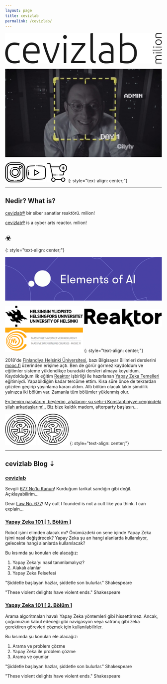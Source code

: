 ```yaml
---
layout: page
title: cevizlab
permalink: /cevizlab/
---
```


![cevizlab Logo](/assets/img/cevizlab-logo.png "cevizlab Logo")

![whoami admin](/assets/img/poi-whoami-admin.jpg "whoami admin")

[![Instagram Icon](/assets/img/instagram-icon.png "Instagram")](https://www.instagram.com/cevizlab/)
[![Youtube Icon](/assets/img/youtube-icon.png "Youtube")](https://www.youtube.com/channel/UCdr-_dvdG8W1piZWRUUMWrw)
[![Cart Icon](/assets/img/cart-icon.png "Shopier")](/store/)
{: style="text-align: center;"}

---

## Nedir? What is?

[cevizlab®](/cevizlab/) bir siber sanatlar reaktörü. milion!

[cevizlab®](/cevizlab/) is a cyber arts reactor. milion!

## ☣
{: style="text-align: center;"}

[![Elements of AI](/assets/img/elements-of-ai.jpg "Elements of AI")](https://course.elementsofai.com/)

[![Helsinki Üniversitesi](/assets/img/helsinki-uni-logo-mini.png "Helsinki Üniversitesi")](https://www.helsinki.fi/en)
[![Reaktor](/assets/img/reaktor-logo-mini.png "Reaktor")](https://www.reaktor.com/)
[![mooc.fi](/assets/img/mooc-fi-logo-mini.png "mooc.fi")](https://mooc.fi/en)
{: style="text-align: center;"}

2018'de [Finlandiya Helsinki Üniversitesi](https://helsinki.fi/en), bazı
Bilgisayar Bilimleri derslerini [mooc.fi](http://mooc.fi/en) üzerinden erişime
açtı. Ben de görür görmez kaydoldum ve eğitimler sisteme yüklendikçe buradaki
dersleri almaya koyuldum. Kaydolduğum ilk eğitim
[Reaktor](https://reaktor.com) işbirliği ile hazırlanan [Yapay Zeka
Temelleri](https://course.elementsofai.com/) eğitimiydi. Yapabildiğim kadar
tercüme ettim. Kısa süre önce de tekrardan gözden geçirip yayınlama kararı
aldım. Altı bölüm olacak lakin şimdilik yalnızca iki bölüm var. Zamanla tüm
bölümler yüklenmiş olur.

[Ey benim paşalarım, beylerim, ağalarım; şu şehr-i Konstantıniyye cengindeki
silah arkadaşlarım!..](https://tr.wikipedia.org/wiki/II._Mehmed) Biz bize
kaldık madem, afterparty başlasın...

[![YZ 101 Bölüm 1](/assets/img/maze-mini.png "1. Yapay Zeka Nedir?")](/ai/2020/10/05/yapay-zeka-101-1.html)
[![YZ 101 Bölüm 2](/assets/img/maze-mini.png "2. Yapay Zeka Problemi Çözme")](/ai/2020/10/06/yapay-zeka-101-2.html)
{: style="text-align: center;"}

---

## cevizlab Blog ⇣

### [cevizlab](/cevizlab/2020/09/27/cevizlab.html)

Sevgili [677 No'lu
Kanun](https://www.mevzuat.gov.tr/MevzuatMetin/1.3.677.pdf)! Kurduğum tarikat
sandığın gibi değil. Açıklayabilirim...

Dear [Law No. 677](https://www.mevzuat.gov.tr/MevzuatMetin/1.3.677.pdf)! My
cult I founded is not a cult like you think. I can explain...

### [Yapay Zeka 101 [ 1. Bölüm ]](/ai/2020/10/05/yapay-zeka-101-1.html)

Robot işimi elimden alacak mı? Önümüzdeki on sene içinde Yapay Zeka işimi
nasıl değiştirecek? Yapay Zeka şu an hangi alanlarda kullanılıyor, gelecekte
hangi alanlarda kullanılacak?

Bu kısımda şu konuları ele alacağız:

1. Yapay Zeka'yı nasıl tanımlamalıyız?
2. Alakalı alanlar
3. Yapay Zeka Felsefesi

"Şiddetle başlayan hazlar, şiddetle son bulurlar." Shakespeare

"These violent delights have violent ends." Shakespeare

### [Yapay Zeka 101 [ 2. Bölüm ]](/ai/2020/10/06/yapay-zeka-101-2.html)

Arama algoritmaları havalı Yapay Zeka yöntemleri gibi hissettirmez. Ancak,
çoğumuzun kabul edeceği gibi navigasyon veya satranç gibi zeka gerektiren
görevleri çözmek için kullanılabilirler.

Bu kısımda şu konuları ele alacağız:

1. Arama ve problem çözme
2. Yapay Zeka ile problem çözme
3. Arama ve oyunlar

"Şiddetle başlayan hazlar, şiddetle son bulurlar." Shakespeare

"These violent delights have violent ends." Shakespeare
